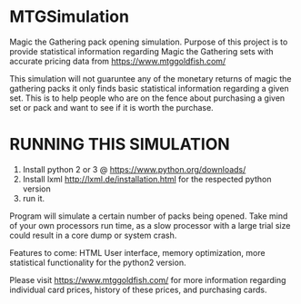# MTGSimulation
Magic the Gathering pack opening simulation. Purpose of this project is to provide statistical information regarding Magic the Gathering sets with accurate pricing data from https://www.mtggoldfish.com/

This simulation will not guaruntee any of the monetary returns of magic the gathering packs it only finds basic statistical information regarding a given set.
This is to help people who are on the fence about purchasing a given set or pack and want to see if it is worth the purchase.

# RUNNING THIS SIMULATION
1. Install python 2 or 3 @ https://www.python.org/downloads/
2. Install lxml http://lxml.de/installation.html for the respected python version
3. run it.

Program will simulate a certain number of packs being opened. Take mind of your own processors run time, as a slow processor with a large trial size could result in a core dump or system crash.

Features to come: HTML User interface, memory optimization, more statistical functionality for the python2 version.

Please visit https://www.mtggoldfish.com/ for more information regarding individual card prices, history of these prices, and purchasing cards.
